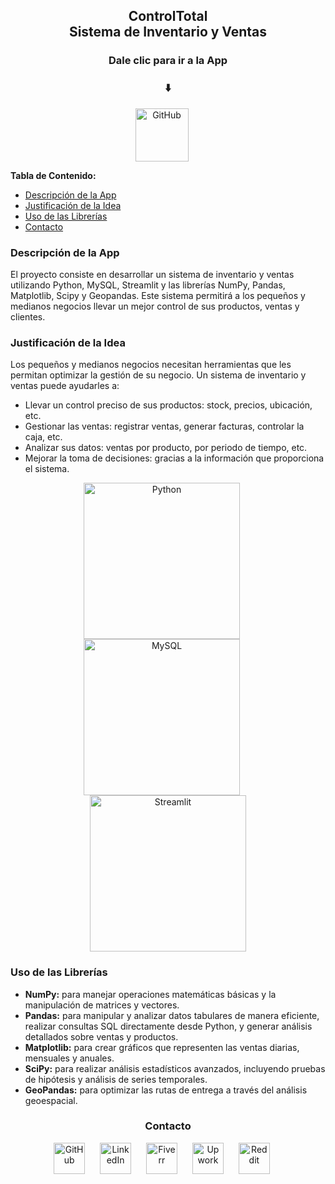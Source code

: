 <h2 align="center">ControlTotal <br> Sistema de Inventario y Ventas</h2>

<h3 id="Dale clic para ir a la App" align="center">Dale clic para ir a la App</h3>
<h3 id="⬇️" align="center">⬇️</h3>
<p align="center">
  <a href="https://ppidaiprietoj-crfunfpdb8sph5bpvj9bg9.streamlit.app/"><img src="https://cdn.icon-icons.com/icons2/3915/PNG/512/streamlit_logo_icon_249495.png" alt="GitHub" width="85" style="margin-right: 20px;"></a>

<p><strong>Tabla de Contenido:</strong></p>
<ul>
  <li><a href="#descripcion">Descripción de la App</a></li>
  <li><a href="#justificacion">Justificación de la Idea</a></li>
  <li><a href="#uso-librerias">Uso de las Librerías</a></li>
  <li><a href="#contacto">Contacto</a></li>
</ul>

<h3 id="descripcion">Descripción de la App</h3>
<p>El proyecto consiste en desarrollar un sistema de inventario y ventas utilizando Python, MySQL, Streamlit y las librerías NumPy, Pandas, Matplotlib, Scipy y Geopandas. Este sistema permitirá a los pequeños y medianos negocios llevar un mejor control de sus productos, ventas y clientes.</p>

<h3 id="justificacion">Justificación de la Idea</h3>
<p>Los pequeños y medianos negocios necesitan herramientas que les permitan optimizar la gestión de su negocio. Un sistema de inventario y ventas puede ayudarles a:</p>
<ul>
  <li>Llevar un control preciso de sus productos: stock, precios, ubicación, etc.</li>
  <li>Gestionar las ventas: registrar ventas, generar facturas, controlar la caja, etc.</li>
  <li>Analizar sus datos: ventas por producto, por periodo de tiempo, etc.</li>
  <li>Mejorar la toma de decisiones: gracias a la información que proporciona el sistema.</li>
</ul>

<p align="center">
  <img src="https://images.pexels.com/photos/1181671/pexels-photo-1181671.jpeg?auto=compress&cs=tinysrgb&w=1260&h=750&dpr=1" alt="Python" width="250" style="margin-right: 20px;">
  <img src="https://img.freepik.com/vector-gratis/programador-trabajando-sql_52683-22997.jpg?w=740&t=st=1710632981~exp=1710633581~hmac=1663f1348d1ac8a5e5ec42821202ffd2dbab9bc1b9bf8d75d6e1a254337f6aff" alt="MySQL" width="250" style="margin-right: 20px;">
  <img src="https://cdn.pixabay.com/photo/2018/05/18/15/30/web-design-3411373_1280.jpg" alt="Streamlit" width="250">
</p>

<h3 id="uso-librerias">Uso de las Librerías</h3>
<ul>
  <li><strong>NumPy:</strong> para manejar operaciones matemáticas básicas y la manipulación de matrices y vectores.</li>
  <li><strong>Pandas:</strong> para manipular y analizar datos tabulares de manera eficiente, realizar consultas SQL directamente desde Python, y generar análisis detallados sobre ventas y productos.</li>
  <li><strong>Matplotlib:</strong> para crear gráficos que representen las ventas diarias, mensuales y anuales.</li>
  <li><strong>SciPy:</strong> para realizar análisis estadísticos avanzados, incluyendo pruebas de hipótesis y análisis de series temporales.</li>
  <li><strong>GeoPandas:</strong> para optimizar las rutas de entrega a través del análisis geoespacial.</li>
</ul>

<h3 id="contacto" align="center">Contacto</h3>
<p align="center">
  <a href="https://github.com/Jorge-Andres-Prieto/ppi_pl_PRIETOj"><img src="https://github.githubassets.com/images/modules/logos_page/GitHub-Mark.png" alt="GitHub" width="50" style="margin-right: 20px;"></a>
  <a href="https://www.linkedin.com/in/andr%C3%A9s-jim%C3%A9nez-b36ab2250/"><img src="https://upload.wikimedia.org/wikipedia/commons/c/ca/LinkedIn_logo_initials.png" alt="LinkedIn" width="50" style="margin-right: 20px;"></a>
  <a href="https://www.fiverr.com/andres__jimenez?up_rollout=true"><img src="https://uxwing.com/wp-content/themes/uxwing/download/brands-and-social-media/fiverr-icon.png" alt="Fiverr" width="50" style="margin-right: 20px;"></a>
  <a href="https://www.upwork.com/freelancers/~0142bd1ae6229261b5"><img src="https://w7.pngwing.com/pngs/257/806/png-transparent-upwork-freelancer-android-android-text-trademark-rectangle-thumbnail.png" alt="Upwork" width="50" style="margin-right: 20px;"></a>
  <a href="https://www.reddit.com/user/Flestar/"><img src="https://w7.pngwing.com/pngs/647/198/png-transparent-reddit-hd-logo-thumbnail.png" alt="Reddit" width="50" style="margin-right: 20px;"></a>
</p>

